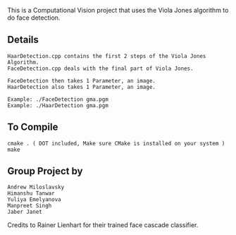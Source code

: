 This is a Computational Vision project that uses the Viola Jones algorithm to do face detection.

## Details
	HaarDetection.cpp contains the first 2 steps of the Viola Jones Algorithm.
	FaceDetection.cpp deals with the final part of Viola Jones.
	
	FaceDetection then takes 1 Parameter, an image.
	HaarDetection also takes 1 Parameter, an image.
	
	Example: ./FaceDetection gma.pgm
	Example: ./HaarDetection gma.pgm

## To Compile
	cmake . ( DOT included, Make sure CMake is installed on your system )
	make

## Group Project by
	Andrew Miloslavsky
	Himanshu Tanwar
	Yuliya Emelyanova
	Manpreet Singh
	Jaber Janet
	
Credits to Rainer Lienhart for their trained face cascade classifier.
